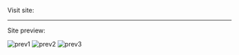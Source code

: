 Visit site:

_______________________
Site preview:

![prev1](https://github.com/user-attachments/assets/cc4af0e2-7da4-4968-a3ca-c46a587a02c4)
![prev2](https://github.com/user-attachments/assets/f7e3f1b6-ea5b-490c-8858-29c1805965c4)
![prev3](https://github.com/user-attachments/assets/85576fbc-d11c-4637-98a3-308e13e4d4c6)
